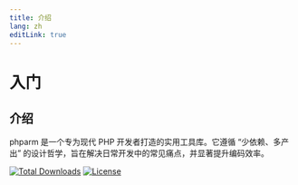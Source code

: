 ```yaml
---
title: 介绍
lang: zh
editLink: true
---
```


# 入门

## 介绍

phparm 是一个专为现代 PHP 开发者打造的实用工具库。它遵循 “少依赖、多产出” 的设计哲学，旨在解决日常开发中的常见痛点，并显著提升编码效率。

<p>
<a href="https://packagist.org/packages/ghjayce/phparm"><img src="https://img.shields.io/packagist/dt/ghjayce/phparm" alt="Total Downloads"></a>
<a href="https://packagist.org/packages/ghjayce/phparm"><img src="https://img.shields.io/packagist/l/ghjayce/phparm" alt="License"></a>
</p>